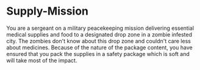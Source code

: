 # Supply-Mission
You are a sergeant on a military peacekeeping mission delivering essential medical supplies and food to a designated drop zone in a zombie infested city. The zombies don't know about this drop zone and couldn't care less about medicines.  Because of the nature of the package content, you have ensured that you pack the supplies in a safety package which is soft and will take most of the impact.
